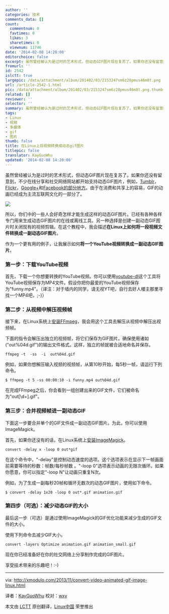 ```yaml
---
author: ''
categories: 技术
comments_data: []
count:
  commentnum: 0
  favtimes: 0
  likes: 3
  sharetimes: 0
  viewnum: 11746
date: '2014-02-08 14:20:00'
editorchoice: false
excerpt: 虽然曾经被认为是过时的艺术形式，但动态GIF图片现在复苏了。如果你还没有留意到，不少在线分享和社交网络网站都开始支持动态GIF图片，例如，Tumblr，Flickr，Google+和Facebook的部分地方。由于在消费和共享上的容  ...
fromurl: ''
id: 2542
islctt: true
largepic: /data/attachment/album/201402/03/2153247sm6z28pmus46m8t.png
url: /article-2542-1.html
pic: /data/attachment/album/201402/03/2153247sm6z28pmus46m8t.png.thumb.jpg
related: []
reviewer: ''
selector: ''
summary: 虽然曾经被认为是过时的艺术形式，但动态GIF图片现在复苏了。如果你还没有留意到，不少在线分享和社交网络网站都开始支持动态GIF图片，例如，Tumblr，Flickr，Google+和Facebook的部分地方。由于在消费和共享上的容  ...
tags:
- Linux
- 视频
- 多媒体
- gif
- 图片
thumb: false
title: 在Linux上将视频转换成动态gif图片
titlepic: false
translator: KayGuoWhu
updated: '2014-02-08 14:20:00'
---
```


虽然曾经被认为是过时的艺术形式，但动态GIF图片现在复苏了。如果你还没有留意到，不少在线分享和社交网络网站都开始支持动态GIF图片，例如，[Tumblr](http://staff.tumblr.com/post/15623140287/1mb-gifs)，[Flickr](http://www.flickr.com/photos/markus-weldon-imagebank/4439159924/sizes/o/in/photostream/)，[Google+](https://plus.google.com/communities/110524851358723545415)和[Facebook的部分地方](http://mashable.com/2013/08/29/gifs-return-to-facebook/)。由于在消费和共享上的容易，GIF的动画已经成为主流互联网文化的一部分了。


![](/data/attachment/album/201402/03/2153247sm6z28pmus46m8t.png)


所以，你们中的一些人会好奇怎样才能生成这样的动态GIF图片。已经有各种各样专门用来生成动态GIF图片的在线或离线工具。另一种选择是创建一副动态GIF图片时关闭现有的视频剪辑。在这个教程中，我会描述**在Linux上如何将一段视频文件转换成一副动态GIF图片**。


作为一个更有用的例子，让我展示如何**将一个YouTube视频转换成一副动态GIF图片**。


### 第一步：下载YouTube视频


首先，下载一个你想要转换的YouTube视频。你可以使用[youtube-dl](http://xmodulo.com/2013/03/how-to-save-youtube-videos-on-linux.html)这个工具将YouTube视频保存为MP4文件。假设你把你最爱的YouTube视频保存为"funny.mp4"。（译注：对于墙内的同学，请无视YT吧，自行去好人楼主那里寻找一个MP4吧，;-}）


### 第二步：从视频中解压视频帧


接下来，在Linux系统上[安装FFmpeg](http://xmodulo.com/2013/03/how-to-save-youtube-videos-on-linux.html)，我会用这个工具去解压从视频中解压出视频帧。


下面的指令会解压出独立的视频帧，将它们保存为GIF图片。确保使用诸如("out%04d.gif")的输出文件格式。这样，独立的帧就被合适地命名并保存。



```
ffmpeg -t  -ss  -i  out%04d.gif

```

例如，如果你想解压输入视频的视频帧，从第10秒开始，每5秒一帧，请运行下列命令。



```
$ ffmpeg -t 5 -ss 00:00:10 -i funny.mp4 out%04d.gif 

```

在完成FFmpeg之后，你会看到一组创建出来的GIF文件，它们被命名为"out[\d+].gif"。


### 第三步：合并视频帧进一副动态GIF


下面这一步要合并单个的GIF文件成一副动态GIF图片。为此，你可以使用ImageMagick。


首先，如果你还没有的话，在Linux系统上[安装ImageMagick](http://ask.xmodulo.com/install-imagemagick-linux.html)。



```
convert -delay x -loop 0 out*gif 

```

在这个命令中，"-delay"是控制动态速度的选项。这个选项表示在显示下一帧画面前需要等待的秒数：帧数/每秒帧数 。"-loop 0"选项表示动画的无限次循环。如果你愿意，你可以指定"-loop N"让动画只重复N次。


例如，为了生成一副每秒20帧和循环无数次的动态GIF图片，使用如下命令。



```
$ convert -delay 1x20 -loop 0 out*.gif animation.gif 

```

### 第四步（可选）：减少动态GIF的大小


最后这一步（可选）是通过使用ImageMagick的GIF优化功能来减少生成的GIF文件的大小。


使用下列命令去减少GIF大小。



```
convert -layers Optimize animation.gif animation_small.gif 

```

现在你已经准备好在你的社交网络上分享制作完成的GIF图片。 


享受技术带来的乐趣吧！:-)


 




---


via: <http://xmodulo.com/2013/11/convert-video-animated-gif-image-linux.html>


译者：[KayGuoWhu](https://github.com/KayGuoWhu) 校对：[wxy](https://github.com/wxy)


本文由 [LCTT](https://github.com/LCTT/TranslateProject) 原创翻译，[Linux中国](http://linux.cn/) 荣誉推出
